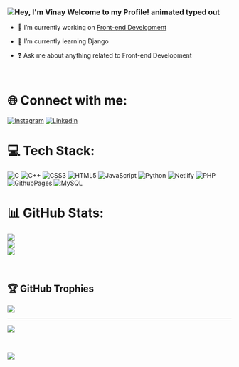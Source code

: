 


  
### <img src="https://readme-typing-svg.demolab.com?font=Operator+Mono&size=25&duration=2800&pause=2000&color=FAFAFA&center=true&vCenter=true&width=700&height=50&lines=Hey%2C+I'm+Vinay+Welcome+to+my+Github+Profile!" align="middle" alt="Hey, I'm Vinay Welcome to my Profile! animated typed out">

  

- 🔭 I’m currently working on [Front-end Development]()  
  

- 🌱 I’m currently learning Django  
  

- ❓ Ask me about anything related to Front-end Development   
  

<br/>  

# 🌐 Connect with me: 

[![Instagram](https://img.shields.io/badge/Instagram-%23E4405F.svg?logo=Instagram&logoColor=white)](https://instagram.com/gadde_vinay) [![LinkedIn](https://img.shields.io/badge/LinkedIn-%230077B5.svg?logo=linkedin&logoColor=white)](https://linkedin.com/in/vinay-gadde) 
<br/>

# 💻 Tech Stack:
![C](https://img.shields.io/badge/c-%2300599C.svg?style=for-the-badge&logo=c&logoColor=white) ![C++](https://img.shields.io/badge/c++-%2300599C.svg?style=for-the-badge&logo=c%2B%2B&logoColor=white) ![CSS3](https://img.shields.io/badge/css3-%231572B6.svg?style=for-the-badge&logo=css3&logoColor=white) ![HTML5](https://img.shields.io/badge/html5-%23E34F26.svg?style=for-the-badge&logo=html5&logoColor=white) ![JavaScript](https://img.shields.io/badge/javascript-%23323330.svg?style=for-the-badge&logo=javascript&logoColor=%23F7DF1E) ![Python](https://img.shields.io/badge/python-3670A0?style=for-the-badge&logo=python&logoColor=ffdd54) ![Netlify](https://img.shields.io/badge/netlify-%23000000.svg?style=for-the-badge&logo=netlify&logoColor=#00C7B7) ![PHP](https://img.shields.io/badge/php-%23777BB4.svg?style=for-the-badge&logo=php&logoColor=white) ![GithubPages](https://img.shields.io/badge/github%20pages-121013?style=for-the-badge&logo=github&logoColor=white) ![MySQL](https://img.shields.io/badge/mysql-%2300000f.svg?style=for-the-badge&logo=mysql&logoColor=white)
<br/>  



# 📊 GitHub Stats:
![](https://github-readme-stats.vercel.app/api?username=gaddevinay&theme=dark&hide_border=false&include_all_commits=true&count_private=true)<br/>
![](https://github-readme-streak-stats.herokuapp.com/?user=gaddevinay&theme=dark&hide_border=false)<br/>
![](https://github-readme-stats.vercel.app/api/top-langs/?username=gaddevinay&theme=dark&hide_border=false&include_all_commits=false&count_private=false&layout=compact)
	

<br />

## 🏆 GitHub Trophies
![](https://github-profile-trophy.vercel.app/?username=gaddevinay&theme=discord&no-frame=false&no-bg=false&margin-w=4)

---
[![](https://visitcount.itsvg.in/api?id=gaddevinay&icon=5&color=0)](https://visitcount.itsvg.in)

<br/>  
   

[![](https://visitcount.itsvg.in/api?id=gaddevinay&icon=0&color=0)](https://visitcount.itsvg.in)
  

<br/>  
